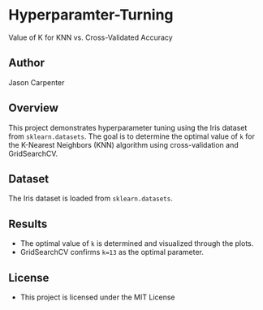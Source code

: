 # Hyperparamter-Turning
Value of K for KNN vs.  Cross-Validated Accuracy

## Author
Jason Carpenter

## Overview
This project demonstrates hyperparameter tuning using the Iris dataset from `sklearn.datasets`. The goal is to determine the optimal value of `k` for the K-Nearest Neighbors (KNN) algorithm using cross-validation and GridSearchCV.

## Dataset
The Iris dataset is loaded from `sklearn.datasets`.

## Results
- The optimal value of `k` is determined and visualized through the plots.
- GridSearchCV confirms `k=13` as the optimal parameter.

## License
- This project is licensed under the MIT License
